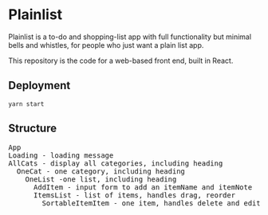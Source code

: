 # Plainlist 

Plainlist is a to-do and shopping-list app with full functionality but minimal bells and whistles, for people who just want a plain list app.

This repository is the code for a web-based front end, built in React.

## Deployment 

`yarn start`

## Structure

<pre>
App
Loading - loading message 
AllCats - display all categories, including heading
  OneCat - one category, including heading
    OneList -one list, including heading
      AddItem - input form to add an itemName and itemNote 
      ItemsList - list of items, handles drag, reorder
        SortableItemItem - one item, handles delete and edit 
</pre>
